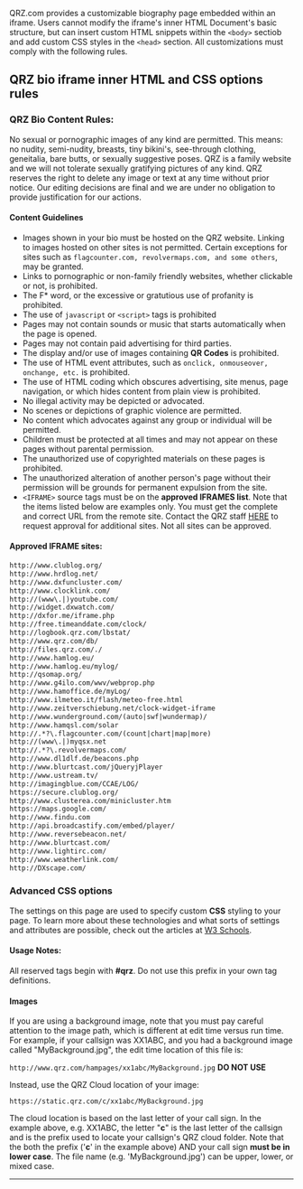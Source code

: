 QRZ.com provides a customizable biography page embedded within an iframe. Users cannot modify the iframe's inner HTML Document's basic structure, but can insert custom HTML snippets within the `<body>` sectiob and add custom CSS styles in the `<head>` section. All customizations must comply with the following rules.


## QRZ bio iframe inner HTML and CSS options rules

### QRZ Bio Content Rules:

No sexual or pornographic images of any kind are permitted. This means: no nudity, semi-nudity, breasts, tiny bikini's, see-through clothing, geneitalia, bare butts, or sexually suggestive poses. QRZ is a family website and we will not tolerate sexually gratifying pictures of any kind. QRZ reserves the right to delete any image or text at any time without prior notice. Our editing decisions are final and we are under no obligation to provide justification for our actions.

#### Content Guidelines

- Images shown in your bio must be hosted on the QRZ website. Linking to images hosted on other sites is not permitted. Certain exceptions for sites such as `flagcounter.com, revolvermaps.com, and some others`, may be granted.
- Links to pornographic or non-family friendly websites, whether clickable or not, is prohibited.
- The F* word, or the excessive or gratutious use of profanity is prohibited.
- The use of `javascript` or `<script>` tags is prohibited
- Pages may not contain sounds or music that starts automatically when the page is opened.
- Pages may not contain paid advertising for third parties.
- The display and/or use of images containing **QR Codes** is prohibited.
- The use of HTML event attributes, such as `onclick, onmouseover, onchange, etc.` is prohibited.
- The use of HTML coding which obscures advertising, site menus, page navigation, or which hides content from plain view is prohibited.
- No illegal activity may be depicted or advocated.
- No scenes or depictions of graphic violence are permitted.
- No content which advocates against any group or individual will be permitted.
- Children must be protected at all times and may not appear on these pages without parental permission.
- The unauthorized use of copyrighted materials on these pages is prohibited.
- The unauthorized alteration of another person's page without their permission will be grounds for permanent expulsion from the site.
- `<IFRAME>` source tags must be on the **approved IFRAMES list**. Note that the items listed below are examples only. You must get the complete and correct URL from the remote site. Contact the QRZ staff [HERE](mailto:editor@qrz.com?subject=IFRAME%20request%20from%20BG6LH) to request approval for additional sites. Not all sites can be approved.

#### Approved IFRAME sites:
```txt
http://www.clublog.org/
http://www.hrdlog.net/
http://www.dxfuncluster.com/
http://www.clocklink.com/
http://(www\.|)youtube.com/
http://widget.dxwatch.com/
http://dxfor.me/iframe.php
http://free.timeanddate.com/clock/
http://logbook.qrz.com/lbstat/
http://www.qrz.com/db/
http://files.qrz.com/./
http://www.hamlog.eu/
http://www.hamlog.eu/mylog/
http://qsomap.org/
http://www.g4ilo.com/wwv/webprop.php
http://www.hamoffice.de/myLog/
http://www.ilmeteo.it/flash/meteo-free.html
http://www.zeitverschiebung.net/clock-widget-iframe
http://www.wunderground.com/(auto|swf|wundermap)/
http://www.hamqsl.com/solar
http://.*?\.flagcounter.com/(count|chart|map|more)
http://(www\.|)myqsx.net
http://.*?\.revolvermaps.com/
http://www.dl1dlf.de/beacons.php
http://www.blurtcast.com/jQueryjPlayer
http://www.ustream.tv/
http://imagingblue.com/CCAE/LOG/
https://secure.clublog.org/
http://www.clusterea.com/minicluster.htm
https://maps.google.com/
http://www.findu.com
http://api.broadcastify.com/embed/player/
http://www.reversebeacon.net/
http://www.blurtcast.com/
http://www.lightirc.com/
http://www.weatherlink.com/
http://DXscape.com/
```

### Advanced CSS options

The settings on this page are used to specify custom **CSS** styling to your page. To learn more about these technologies and what sorts of settings and attributes are possible, check out the articles at [W3 Schools](https://www.w3schools.com/css/default.asp).

#### Usage Notes: 

All reserved tags begin with **#qrz**. Do not use this prefix in your own tag definitions.

#### Images  
If you are using a background image, note that you must pay careful attention to the image path, which is different at edit time versus run time. For example, if your callsign was XX1ABC, and you had a background image called "MyBackground.jpg", the edit time location of this file is:

`http://www.qrz.com/hampages/xx1abc/MyBackground.jpg` **DO NOT USE**

Instead, use the QRZ Cloud location of your image:

`https://static.qrz.com/c/xx1abc/MyBackground.jpg`

The cloud location is based on the last letter of your call sign. In the example above, e.g. XX1ABC, the letter "**c**" is the last letter of the callsign and is the prefix used to locate your callsign's QRZ cloud folder. Note that the both the prefix ('**c**' in the example above) AND your call sign **must be in lower case**. The file name (e.g. 'MyBackground.jpg') can be upper, lower, or mixed case.

---
